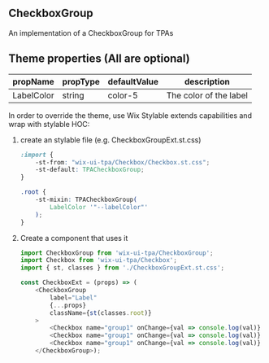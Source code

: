 ## CheckboxGroup
An implementation of a CheckboxGroup for TPAs

## Theme properties (All are optional)

| propName   | propType | defaultValue     | description                                         |
|------------|----------|------------------|-----------------------------------------------------|
| LabelColor  | string   | color-5          | The color of the label  |

In order to override the theme, use Wix Stylable extends capabilities and wrap with stylable HOC:

1. create an stylable file (e.g. CheckboxGroupExt.st.css)
    ``` css
    :import {
        -st-from: "wix-ui-tpa/Checkbox/Checkbox.st.css";
        -st-default: TPACheckboxGroup;
    }

    .root {
        -st-mixin: TPACheckboxGroup(
            LabelColor '"--labelColor"'
        );
    }

    ```

2. Create a component that uses it
    ``` javascript
    import CheckboxGroup from 'wix-ui-tpa/CheckboxGroup';
    import Checkbox from 'wix-ui-tpa/Checkbox';
    import { st, classes } from './CheckboxGroupExt.st.css';

    const CheckboxExt = (props) => (
        <CheckboxGroup
            label="Label"
            {...props}
            className={st(classes.root)} 
        >
            <Checkbox name="group1" onChange={val => console.log(val)} label="Checkbox 1️⃣" />
            <Checkbox name="group1" onChange={val => console.log(val)} label="Checkbox 2️⃣" />
            <Checkbox name="group1" onChange={val => console.log(val)} label="Checkbox 3️⃣" />
        </CheckboxGroup>);
    ```
